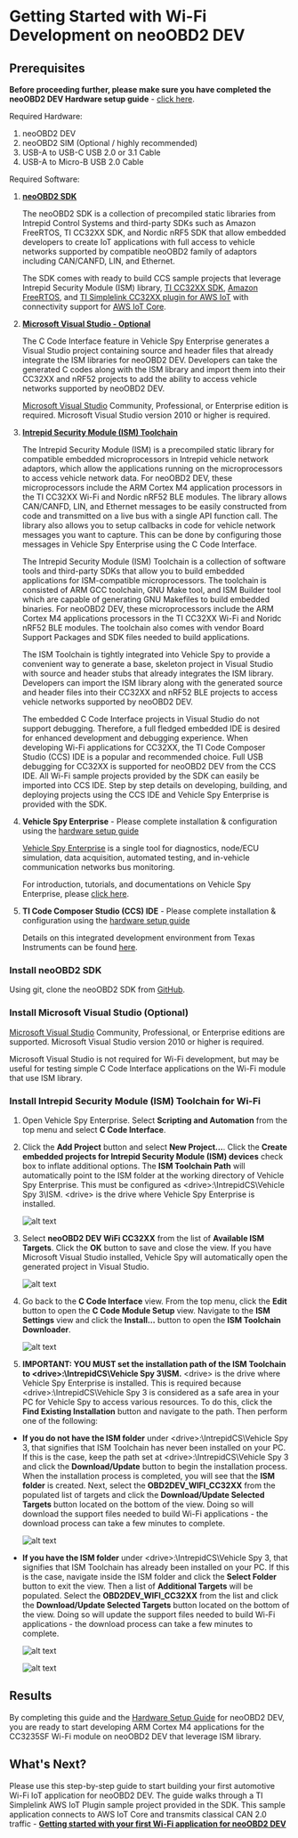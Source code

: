 # Getting Started with Wi-Fi Development on neoOBD2 DEV

## Prerequisites

**Before proceeding further, please make sure you have completed the neoOBD2 DEV Hardware setup guide** - [click here](OBD2DEV_HW_SETUP_GUIDE.md).

Required Hardware:

1. neoOBD2 DEV
2. neoOBD2 SIM (Optional / highly recommended)
3. USB-A to USB-C USB 2.0 or 3.1 Cable
4. USB-A to Micro-B USB 2.0 Cable
	
Required Software:

1. **[neoOBD2 SDK](#neoobd2_sdk_install)**

    The neoOBD2 SDK is a collection of precompiled static libraries from Intrepid Control Systems and third-party SDKs such as Amazon FreeRTOS, TI CC32XX SDK, and Nordic nRF5 SDK that allow embedded developers to create IoT applications with full access to vehicle networks supported by compatible neoOBD2 family of adaptors including CAN/CANFD, LIN, and Ethernet.
    
    The SDK comes with ready to build CCS sample projects that leverage Intrepid Security Module (ISM) library, [TI CC32XX SDK](http://www.ti.com/tool/download/SIMPLELINK-CC32XX-SDK), [Amazon FreeRTOS](https://aws.amazon.com/freertos/), and [TI Simplelink CC32XX plugin for AWS IoT](http://www.ti.com/tool/download/SIMPLELINK-CC32XX-PLUGIN-FOR-AWSIOT) with connectivity support for [AWS IoT Core](https://aws.amazon.com/iot-core/).

2. **[Microsoft Visual Studio - Optional](#vs_install)**

    The C Code Interface feature in Vehicle Spy Enterprise generates a Visual Studio project containing source and header files that already integrate the ISM libraries for neoOBD2 DEV. Developers can take the generated C codes along with the ISM library and import them into their CC32XX and nRF52 projects to add the ability to access vehicle networks supported by neoOBD2 DEV.

    [Microsoft Visual Studio](https://www.visualstudio.com/downloads/) Community, Professional, or Enterprise edition is required. Microsoft Visual Studio version 2010 or higher is required.

3. **[Intrepid Security Module (ISM) Toolchain](#ism_toolchain_install)**

    The Intrepid Security Module (ISM) is a precompiled static library for compatible embedded microprocessors in Intrepid vehicle network adaptors, which allow the applications running on the microprocessors to access vehicle network data. For neoOBD2 DEV, these microprocessors include the ARM Cortex M4 application processors in the TI CC32XX Wi-Fi and Nordic nRF52 BLE modules. The library allows CAN/CANFD, LIN, and Ethernet messages to be easily constructed from code and transmitted on a live bus with a single API function call. The library also allows you to setup callbacks in code for vehicle network messages you want to capture. This can be done by configuring those messages in Vehicle Spy Enterprise using the C Code Interface.

    The Intrepid Security Module (ISM) Toolchain is a collection of software tools and third-party SDKs that allow you to build embedded applications for ISM-compatible microprocessors. The toolchain is consisted of ARM GCC toolchain, GNU Make tool, and ISM Builder tool which are capable of generating GNU Makefiles to build embedded binaries. For neoOBD2 DEV, these microprocessors include the ARM Cortex M4 applications processors in the TI CC32XX Wi-Fi and Noridc nRF52 BLE modules. The toolchain also comes with vendor Board Support Packages and SDK files needed to build applications.

    The ISM Toolchain is tightly integrated into Vehicle Spy to provide a convenient way to generate a base, skeleton project in Visual Studio with source and header stubs that already integrates the ISM library. Developers can import the ISM library along with the generated source and header files into their CC32XX and nRF52 BLE projects to access vehicle networks supported by neoOBD2 DEV.

    The embedded C Code Interface projects in Visual Studio do not support debugging. Therefore, a full fledged embedded IDE is desired for enhanced development and debugging experience. When developing Wi-Fi applications for CC32XX, the TI Code Composer Studio (CCS) IDE is a popular and recommended choice. Full USB debugging for CC32XX is supported for neoOBD2 DEV from the CCS IDE. All Wi-Fi sample projects provided by the SDK can easily be imported into CCS IDE. Step by step details on developing, building, and deploying projects using the CCS IDE and Vehicle Spy Enterprise is provided with the SDK.

4. **Vehicle Spy Enterprise** - Please complete installation & configuration using the [hardware setup guide](OBD2DEV_HW_SETUP_GUIDE.md)

    [Vehicle Spy Enterprise](https://store.intrepidcs.com/Vehicle-Spy-p/vspy-3-ent.htm) is a single tool for diagnostics, node/ECU simulation, data acquisition, automated testing, and in-vehicle communication networks bus monitoring.
    
    For introduction, tutorials, and documentations on Vehicle Spy Enterprise, please [click here](https://cdn.intrepidcs.net/support/VehicleSpy/vehiclespyhelpdoc.html).

5. **TI Code Composer Studio (CCS) IDE** - Please complete installation & configuration using the [hardware setup guide](OBD2DEV_HW_SETUP_GUIDE.md)

    Details on this integrated development environment from Texas Instruments can be found [here](http://www.ti.com/tool/CCSTUDIO).
	
<a name='neoobd2_sdk_install'></a>
### Install neoOBD2 SDK

Using git, clone the neoOBD2 SDK from [GitHub](https://github.com/intrepidcs/neoobd2_sdk).

<a name='vs_install'></a>
### Install Microsoft Visual Studio (Optional)

[Microsoft Visual Studio](https://www.visualstudio.com/downloads) Community, Professional, or Enterprise editions are supported. Microsoft Visual Studio version 2010 or higher is required.

Microsoft Visual Studio is not required for Wi-Fi development, but may be useful for testing simple C Code Interface applications on the Wi-Fi module that use ISM library.

<a name='ism_toolchain_install'></a>
### Install Intrepid Security Module (ISM) Toolchain for Wi-Fi

1. Open Vehicle Spy Enterprise. Select **Scripting and Automation** from the top menu and select **C Code Interface**. 

2. Click the **Add Project** button and select **New Project...**. Click the **Create embedded projects for Intrepid Security Module (ISM) devices** check box to inflate additional options. The **ISM Toolchain Path** will automatically point to the ISM folder at the working directory of Vehicle Spy Enterprise. This must be configured as \<drive>:\IntrepidCS\Vehicle Spy 3\ISM. \<drive> is the drive where Vehicle Spy Enterprise is installed.

    ![alt text](../images/9-vspy-new-ccif-proj.PNG "Add new C Code Interface Project for ISM")

3. Select **neoOBD2 DEV WiFi CC32XX** from the list of **Available ISM Targets**. Click the **OK** button to save and close the view. If you have Microsoft Visual Studio installed, Vehicle Spy will automatically open the generated project in Visual Studio.

    ![alt text](../images/10-vspy-new-ccif-proj-wifi.PNG "Add new Wi-Fi C Code Interface Project for ISM")

4. Go back to the **C Code Interface** view. From the top menu, click the **Edit** button to open the **C Code Module Setup** view. Navigate to the **ISM Settings** view and click the **Install…** button to open the **ISM Toolchain Downloader**. 

    ![alt text](../images/14-vspy-ccif-ism-settings.PNG "ISM Toolchain Downloader")

5. **IMPORTANT: YOU MUST set the installation path of the ISM Toolchain to \<drive>:\IntrepidCS\Vehicle Spy 3\ISM.** \<drive> is the drive where Vehicle Spy Enterprise is installed. This is required because \<drive>:\IntrepidCS\Vehicle Spy 3 is considered as a safe area in your PC for Vehicle Spy to access various resources. To do this, click the **Find Existing Installation** button and navigate to the path. Then perform one of the following:

* **If you do not have the ISM folder** under \<drive>:\IntrepidCS\Vehicle Spy 3, that signifies that ISM Toolchain has never been installed on your PC. If this is the case, keep the path set at \<drive>:\IntrepidCS\Vehicle Spy 3 and click the **Download/Update** button to begin the installation process. When the installation process is completed, you will see that the **ISM folder** is created. Next, select the **OBD2DEV_WIFI_CC32XX** from the populated list of targets and click the **Download/Update Selected Targets** button located on the bottom of the view. Doing so will download the support files needed to build Wi-Fi applications - the download process can take a few minutes to complete.

    ![alt text](../images/11-vspy_ccif_ism_grabber_folder_not_exists.png "ISM Toolchain does not exist")

* **If you have the ISM folder** under \<drive>:\IntrepidCS\Vehicle Spy 3, that signifies that ISM Toolchain has already been installed on your PC. If this is the case, navigate inside the ISM folder and click the **Select Folder** button to exit the view. Then a list of **Additional Targets** will be populated. Select the **OBD2DEV_WIFI_CC32XX** from the list and click the **Download/Update Selected Targets** button located on the bottom of the view. Doing so will update the support files needed to build Wi-Fi applications - the download process can take a few minutes to complete.

    ![alt text](../images/12-vspy_ccif_ism_grabber_folder_exists.png "ISM Toolchain exists")

    ![alt text](../images/13-vspy-ism-grabber-install-wifi-package.PNG "Download/Update ISM Toolchain")

## Results

By completing this guide and the [Hardware Setup Guide](OBD2DEV_HW_SETUP_GUIDE.md) for neoOBD2 DEV, you are ready to start developing ARM Cortex M4 applications for the CC3235SF Wi-Fi module on neoOBD2 DEV that leverage ISM library.

## What's Next?

Please use this step-by-step guide to start building your first automotive Wi-Fi IoT application for neoOBD2 DEV. The guide walks through a TI Simplelink AWS IoT Plugin sample project provided in the SDK. This sample application connects to AWS IoT Core and transmits classical CAN 2.0 traffic - **[Getting started with your first Wi-Fi application for neoOBD2 DEV](OBD2DEV_WIFI_DEVELOP_FIRST_IOT_APP_GUIDE.md)**
